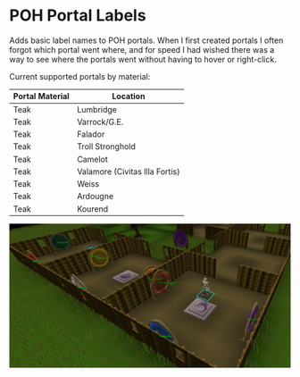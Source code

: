# POH Portal Labels
Adds basic label names to POH portals. When I first created portals I often forgot which portal went where, and for speed I had wished there was a way to see where the portals went without having to hover or right-click. 

Current supported portals by material:

| Portal Material | Location                       |
|-----------------|--------------------------------|
| Teak            | Lumbridge                      |
| Teak            | Varrock/G.E.                   |
| Teak            | Falador                        |
| Teak            | Troll Stronghold               |
| Teak            | Camelot                        |
| Teak            | Valamore (Civitas Illa Fortis) |
| Teak            | Weiss                          |
| Teak            | Ardougne                       |
| Teak            | Kourend                        |



![example_poh_labels.png](assets/example_poh_labels.png)
